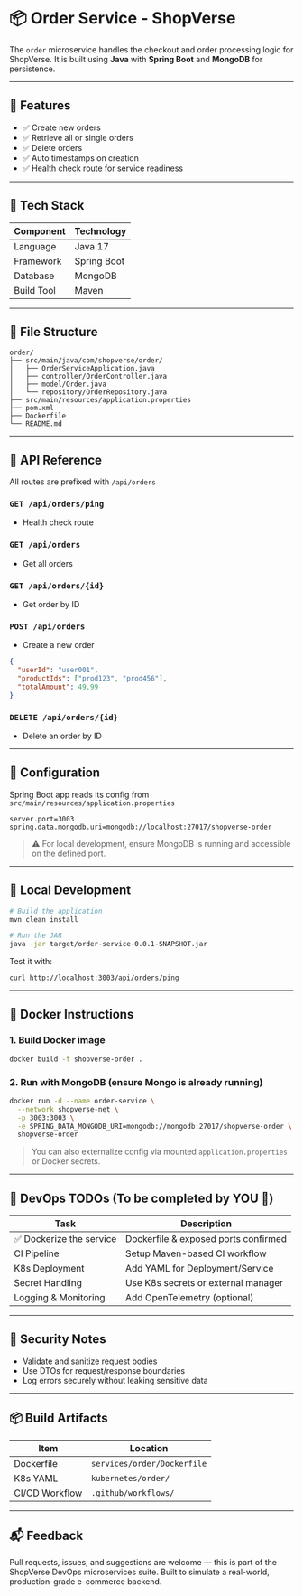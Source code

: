 # 📦 Order Service - ShopVerse

The `order` microservice handles the checkout and order processing logic for ShopVerse. It is built using **Java** with **Spring Boot** and **MongoDB** for persistence.

---

## 🚀 Features

- ✅ Create new orders
- ✅ Retrieve all or single orders
- ✅ Delete orders
- ✅ Auto timestamps on creation
- ✅ Health check route for service readiness

---

## 🧱 Tech Stack

| Component     | Technology       |
|---------------|------------------|
| Language      | Java 17          |
| Framework     | Spring Boot      |
| Database      | MongoDB          |
| Build Tool    | Maven            |

---

## 📁 File Structure

```
order/
├── src/main/java/com/shopverse/order/
│   ├── OrderServiceApplication.java
│   ├── controller/OrderController.java
│   ├── model/Order.java
│   └── repository/OrderRepository.java
├── src/main/resources/application.properties
├── pom.xml
├── Dockerfile
└── README.md
```

---

## 📖 API Reference

All routes are prefixed with `/api/orders`

### `GET /api/orders/ping`
- Health check route

### `GET /api/orders`
- Get all orders

### `GET /api/orders/{id}`
- Get order by ID

### `POST /api/orders`
- Create a new order
```json
{
  "userId": "user001",
  "productIds": ["prod123", "prod456"],
  "totalAmount": 49.99
}
```

### `DELETE /api/orders/{id}`
- Delete an order by ID

---

## 🔧 Configuration

Spring Boot app reads its config from `src/main/resources/application.properties`

```properties
server.port=3003
spring.data.mongodb.uri=mongodb://localhost:27017/shopverse-order
```

> ⚠️ For local development, ensure MongoDB is running and accessible on the defined port.

---

## 🧪 Local Development

```bash
# Build the application
mvn clean install

# Run the JAR
java -jar target/order-service-0.0.1-SNAPSHOT.jar
```

Test it with:
```bash
curl http://localhost:3003/api/orders/ping
```

---

## 🐳 Docker Instructions

### 1. Build Docker image
```bash
docker build -t shopverse-order .
```

### 2. Run with MongoDB (ensure Mongo is already running)
```bash
docker run -d --name order-service \
  --network shopverse-net \
  -p 3003:3003 \
  -e SPRING_DATA_MONGODB_URI=mongodb://mongodb:27017/shopverse-order \
  shopverse-order
```

> You can also externalize config via mounted `application.properties` or Docker secrets.

---

## 🐳 DevOps TODOs (To be completed by YOU 💪)

| Task                     | Description                            |
|--------------------------|----------------------------------------|
| ✅ Dockerize the service    | Dockerfile & exposed ports confirmed     |
| CI Pipeline              | Setup Maven-based CI workflow          |
| K8s Deployment           | Add YAML for Deployment/Service        |
| Secret Handling          | Use K8s secrets or external manager    |
| Logging & Monitoring     | Add OpenTelemetry (optional)           |

---

## 🔐 Security Notes
- Validate and sanitize request bodies
- Use DTOs for request/response boundaries
- Log errors securely without leaking sensitive data

---

## 📦 Build Artifacts

| Item            | Location                   |
|-----------------|----------------------------|
| Dockerfile      | `services/order/Dockerfile`|
| K8s YAML        | `kubernetes/order/`        |
| CI/CD Workflow  | `.github/workflows/`       |

---

## 📬 Feedback
Pull requests, issues, and suggestions are welcome — this is part of the ShopVerse DevOps microservices suite. Built to simulate a real-world, production-grade e-commerce backend.
 
